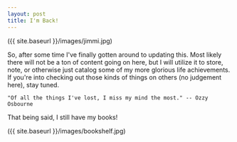 ```yaml
---
layout: post
title: I'm Back!
---
```


({{ site.baseurl }}/images/jimmi.jpg)

So, after some time I've finally gotten around to updating this. Most likely there will not be a ton of content going on here, but I will utilize it to store, note, or otherwise just catalog some of my more glorious life achievements. If you're into checking out those kinds of things on others (no judgement here), stay tuned.

	"Of all the things I've lost, I miss my mind the most." -- Ozzy Osbourne

That being said, I still have my books!

({{ site.baseurl }}/images/bookshelf.jpg)